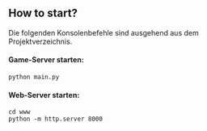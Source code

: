 ## How to start?

Die folgenden Konsolenbefehle sind ausgehend aus dem Projektverzeichnis.

#### Game-Server starten:

`python main.py`

#### Web-Server starten:

`cd www`<br>
`python -m http.server 8000`
